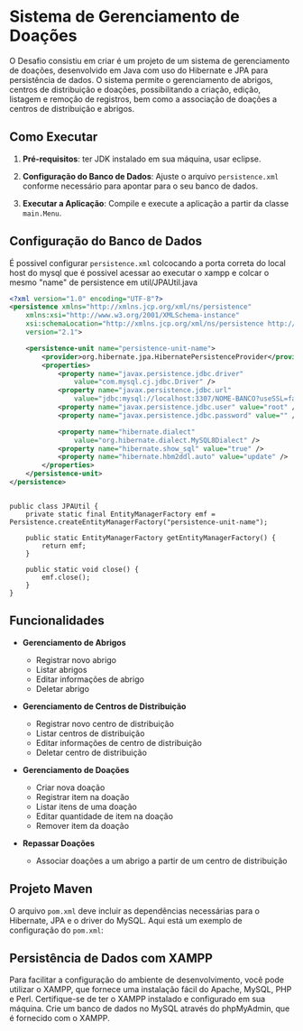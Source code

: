 # Sistema de Gerenciamento de Doações

O Desafio consistiu em criar é um projeto de um sistema de gerenciamento de doações, desenvolvido em Java com uso do Hibernate e JPA para persistência de dados. O sistema permite o gerenciamento de abrigos, centros de distribuição e doações, possibilitando a criação, edição, listagem e remoção de registros, bem como a associação de doações a centros de distribuição e abrigos.


## Como Executar

1. **Pré-requisitos**: ter JDK instalado em sua máquina, usar eclipse.

2. **Configuração do Banco de Dados**: Ajuste o arquivo `persistence.xml` conforme necessário para apontar para o seu banco de dados.

3. **Executar a Aplicação**: Compile e execute a aplicação a partir da classe `main.Menu`.

## Configuração do Banco de Dados

É possivel configurar `persistence.xml` colcocando a porta correta do local host do mysql que é possivel acessar ao executar o xampp e colcar o mesmo "name" de persistence em util/JPAUtil.java

```xml
<?xml version="1.0" encoding="UTF-8"?>
<persistence xmlns="http://xmlns.jcp.org/xml/ns/persistence"
	xmlns:xsi="http://www.w3.org/2001/XMLSchema-instance"
	xsi:schemaLocation="http://xmlns.jcp.org/xml/ns/persistence http://xmlns.jcp.org/xml/ns/persistence/persistence_2_1.xsd"
	version="2.1">

	<persistence-unit name="persistence-unit-name">
		<provider>org.hibernate.jpa.HibernatePersistenceProvider</provider>
		<properties>
			<property name="javax.persistence.jdbc.driver"
				value="com.mysql.cj.jdbc.Driver" />
			<property name="javax.persistence.jdbc.url"
				value="jdbc:mysql://localhost:3307/NOME-BANCO?useSSL=false&amp;serverTimezone=UTC" />
			<property name="javax.persistence.jdbc.user" value="root" /> //SEU USER
			<property name="javax.persistence.jdbc.password" value="" /> //SUA SENHA

			<property name="hibernate.dialect"
				value="org.hibernate.dialect.MySQL8Dialect" />
			<property name="hibernate.show_sql" value="true" />
			<property name="hibernate.hbm2ddl.auto" value="update" />
		</properties>
	</persistence-unit>
</persistence>
```
```JPAUtil

public class JPAUtil {
    private static final EntityManagerFactory emf = Persistence.createEntityManagerFactory("persistence-unit-name");

    public static EntityManagerFactory getEntityManagerFactory() {
        return emf;
    }

    public static void close() {
        emf.close();
    }
}

```
## Funcionalidades

- **Gerenciamento de Abrigos**
  - Registrar novo abrigo
  - Listar abrigos
  - Editar informações de abrigo
  - Deletar abrigo

- **Gerenciamento de Centros de Distribuição**
  - Registrar novo centro de distribuição
  - Listar centros de distribuição
  - Editar informações de centro de distribuição
  - Deletar centro de distribuição

- **Gerenciamento de Doações**
  - Criar nova doação
  - Registrar item na doação
  - Listar itens de uma doação
  - Editar quantidade de item na doação
  - Remover item da doação

- **Repassar Doações**
  - Associar doações a um abrigo a partir de um centro de distribuição

## Projeto Maven

O arquivo `pom.xml` deve incluir as dependências necessárias para o Hibernate, JPA e o driver do MySQL. Aqui está um exemplo de configuração do `pom.xml`:

## Persistência de Dados com XAMPP

Para facilitar a configuração do ambiente de desenvolvimento, você pode utilizar o XAMPP, que fornece uma instalação fácil do Apache, MySQL, PHP e Perl. Certifique-se de ter o XAMPP instalado e configurado em sua máquina. Crie um banco de dados no MySQL através do phpMyAdmin, que é fornecido com o XAMPP.
